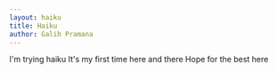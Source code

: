 ```yaml
---
layout: haiku
title: Haiku
author: Galih Pramana
---
```


I'm trying haiku
It's my first time here and there
Hope for the best here